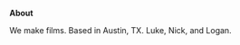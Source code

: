 **About**

We make films. Based in Austin, TX. Luke, Nick, and Logan.
<br /><br /><br /><br /><br /><br />